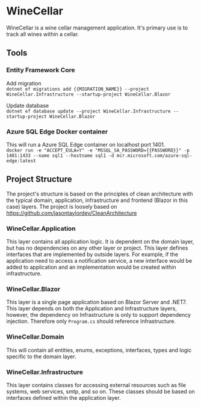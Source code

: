 # WineCellar
WineCellar is a wine cellar management application. It's primary use is to track all wines within a cellar.

## Tools
### Entity Framework Core
Add migration  
`dotnet ef migrations add {{MIGRATION_NAME}} --project WineCellar.Infrastructure --startup-project WineCellar.Blazor`

Update database  
`dotnet ef database update --project WineCellar.Infrastructure --startup-project WineCellar.Blazor`

### Azure SQL Edge Docker container
This will run a Azure SQL Edge container on localhost port 1401.  
`docker run -e "ACCEPT_EULA=Y" -e "MSSQL_SA_PASSWORD={{PASSWORD}}" -p 1401:1433 --name sql1 --hostname sql1 -d mcr.microsoft.com/azure-sql-edge:latest`

## Project Structure
The project's structure is based on the principles of clean architecture with the typical domain, application, infrastructure and frontend (Blazor in this case) layers.
The project is loosely based on https://github.com/jasontaylordev/CleanArchitecture

### WineCellar.Application
This layer contains all application logic. It is dependent on the domain layer, but has no dependencies on any other layer or project. This layer defines interfaces that are implemented by outside layers. For example, if the application need to access a notification service, a new interface would be added to application and an implementation would be created within infrastructure.

### WineCellar.Blazor
This layer is a single page application based on Blazor Server and .NET7. This layer depends on both the Application and Infrastructure layers, however, the dependency on Infrastructure is only to support dependency injection. Therefore only `Program.cs` should reference Infrastructure.

### WineCellar.Domain
This will contain all entities, enums, exceptions, interfaces, types and logic specific to the domain layer.

### WineCellar.Infrastructure
This layer contains classes for accessing external resources such as file systems, web services, smtp, and so on. These classes should be based on interfaces defined within the application layer.
